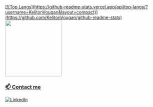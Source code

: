 

<a href="https://github.com/KelitonVougan">
[![Top Langs](https://github-readme-stats.vercel.app/api/top-langs/?username=KelitonVougan&layout=compact)](https://github.com/KelitonVougan/github-readme-stats)
  <img height="180em" src="https://github-readme-stats.vercel.app/api/top-langs/?username=KelitonVougan&layout=compact&langs_count=7&theme=dark"/>
  
 ### 📫 Contact me
[![LinkedIn](https://img.shields.io/badge/LinkedIn-Keliton_Nunes-%234518f?color=%234518f5&logo=linkedin&logoColor=%2523403d3d&style=for-the-badge)](https://www.linkedin.com/in/keliton-nunes-8b618a104/)

